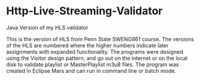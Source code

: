 # Http-Live-Streaming-Validator
Java Version of my HLS validator

This is the version of HLS from Penn State SWENG861 course.  The versions of the HLS are numbered where the higher numbers indicate later assignments with expanded functionality.  The programs were designed using the Visitor design pattern, and go out on the internet or on the local disk to validate playlist or MasterPlaylist m3u8 files.  The program was created in Eclipse Mars and can run in command line or batch mode.
